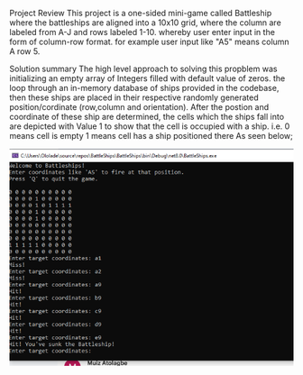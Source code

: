Project Review
This project is a one-sided mini-game called Battleship where the battleships are aligned into a 10x10 grid, where the column are labeled from A-J and rows labeled 1-10.
whereby user enter input in the form of column-row format. for example user input like "A5" means column A row 5. 

Solution summary
The high level approach to solving this propblem was initializing an empty array of Integers filled with default value of zeros. the loop through an in-memory database of ships provided 
in the codebase, then these ships are placed in their respective randomly generated position/cordinate (row,column and orientation). After the postion and coordinate of these ship are determined,
the cells which the ships fall into are depicted with Value 1 to show that the cell is occupied with a ship.
i.e. 0 means cell is empty
     1 means cell has a ship positioned there
As seen below;

![](Battleships/Image/screenshot.png)
